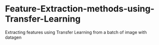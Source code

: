# Feature-Extraction-methods-using-Transfer-Learning
Extracting features using Transfer Learning from a batch of image with datagen
